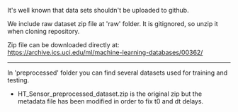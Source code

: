 It's well known that data sets shouldn't be uploaded to github.

We include raw dataset zip file at 'raw' folder. It is gitignored, so unzip it when cloning repository.

Zip file can be downloaded directly at: https://archive.ics.uci.edu/ml/machine-learning-databases/00362/

---------------------------------------------------

In 'preprocessed' folder you can find several datasets used for training and testing.
- HT_Sensor_preprocessed_dataset.zip is the original zip but the metadata file has been modified in order to fix t0 and dt delays.